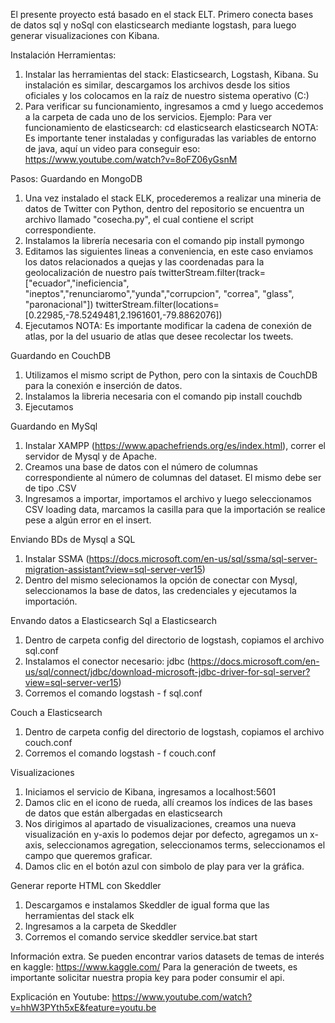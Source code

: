 El presente proyecto está basado en el stack ELT. 
Primero conecta bases de datos sql y noSql con elasticsearch mediante logstash, para luego generar visualizaciones con Kibana. 

Instalación Herramientas:
1. Instalar las herramientas del stack: Elasticsearch, Logstash, Kibana. Su instalación es similar, descargamos los archivos desde los sitios oficiales y los colocamos en la raíz de nuestro sistema operativo (C:\)
2. Para verificar su funcionamiento, ingresamos a cmd y luego accedemos a la carpeta de cada uno de los servicios. Ejemplo:
Para ver funcionamiento de elasticsearch: 
cd elasticsearch
elasticsearch
NOTA: Es importante tener instaladas y configuradas las variables de entorno de java, aquí un video para conseguir eso: 
https://www.youtube.com/watch?v=8oFZ06yGsnM

Pasos:
Guardando en MongoDB
1. Una vez instalado el stack ELK, procederemos a realizar una mineria de datos de Twitter con Python, dentro del repositorio se encuentra un archivo llamado "cosecha.py", el cual contiene el script correspondiente.
2. Instalamos la librería necesaria con el comando pip install pymongo
3. Editamos las siguientes lineas a conveniencia, en este caso enviamos los datos relacionados a quejas y las coordenadas para la geolocalización de nuestro país
twitterStream.filter(track=["ecuador","ineficiencia", "ineptos","renunciaromo","yunda","corrupcion", "correa", "glass", "paronacional"])
twitterStream.filter(locations=[0.22985,-78.5249481,2.1961601,-79.8862076])
4. Ejecutamos
NOTA: Es importante modificar la cadena de conexión de atlas, por la del usuario de atlas que desee recolectar los tweets.

Guardando en CouchDB
1. Utilizamos el mismo script de Python, pero con la sintaxis de CouchDB para la conexión e inserción de datos. 
2. Instalamos la libreria necesaria con el comando pip install couchdb
3. Ejecutamos

Guardando en MySql 
1. Instalar XAMPP (https://www.apachefriends.org/es/index.html), correr el servidor de Mysql y de Apache.
2. Creamos una base de datos con el número de columnas correspondiente al número de columnas del dataset. El mismo debe ser de tipo .CSV
3. Ingresamos a importar, importamos el archivo y luego  seleccionamos CSV loading data, marcamos la casilla para que la importación se realice pese a algún error en el insert. 

Enviando BDs de Mysql a SQL 
1. Instalar SSMA (https://docs.microsoft.com/en-us/sql/ssma/sql-server-migration-assistant?view=sql-server-ver15)
2. Dentro del mismo selecionamos la opción de conectar con Mysql, seleccionamos la base de datos, las credenciales y ejecutamos la importación. 

Envando datos a Elasticsearch
Sql a Elasticsearch
1. Dentro de carpeta config del directorio de logstash, copiamos el archivo sql.conf
2. Instalamos el conector necesario: jdbc (https://docs.microsoft.com/en-us/sql/connect/jdbc/download-microsoft-jdbc-driver-for-sql-server?view=sql-server-ver15)
3. Corremos el comando logstash - f sql.conf

Couch a Elasticsearch
1. Dentro de carpeta config del directorio de logstash, copiamos el archivo couch.conf
2. Corremos el comando logstash - f couch.conf

Visualizaciones
1. Iniciamos el servicio de Kibana, ingresamos a localhost:5601 
2. Damos clic en el icono de rueda, allí creamos los índices de las bases de datos que están albergadas en elasticsearch
3. Nos dirigimos al apartado de visualizaciones, creamos una nueva visualización en y-axis lo podemos dejar por defecto, agregamos un x-axis, seleccionamos agregation, seleccionamos terms, seleccionamos el campo que queremos graficar. 
4. Damos clic en el botón azul con simbolo de play para ver la gráfica. 

Generar reporte HTML con Skeddler
1. Descargamos e instalamos Skeddler de igual forma que las herramientas del stack elk
2. Ingresamos a la carpeta de Skeddler
3. Corremos el comando service skeddler service.bat start 

Información extra.
Se pueden encontrar varios datasets de temas de interés en kaggle: https://www.kaggle.com/
Para la generación de tweets, es importante solicitar nuestra propia key para poder consumir el api. 

Explicación en Youtube: https://www.youtube.com/watch?v=hhW3PYth5xE&feature=youtu.be







